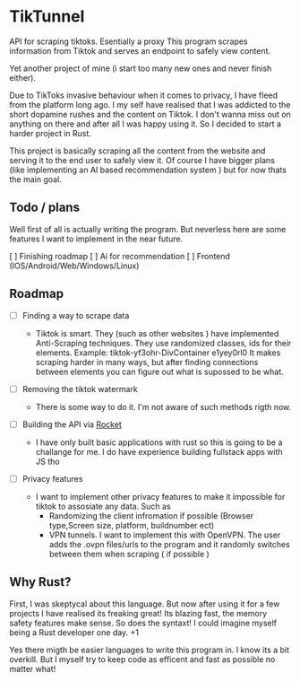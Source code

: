 # TikTunnel
 API for scraping tiktoks. Esentially a proxy
This program scrapes information from Tiktok and serves an endpoint to safely view content. 


Yet another project of mine (i start too many new ones and never finish either).

Due to TikToks invasive behaviour when it comes to privacy, I have fleed from the platform long ago. I my self have realised that I was addicted to the short dopamine rushes and the content on Tiktok. I don't wanna miss out on anything on there and after all I was happy using it. So I decided to start a harder project in Rust. 

This project is basically scraping all the content from the website and serving it to the end user to safely view it. Of course I have bigger plans (like implementing an AI based recommendation system ) but for now thats the main goal.



## Todo / plans
Well first of all is actually writing the program. But neverless here are some features I want to implement in the near future. 

[ ] Finishing roadmap
[ ] Ai for recommendation
[ ] Frontend (IOS/Android/Web/Windows/Linux)


## Roadmap 

- [ ] Finding a way to scrape data
    - Tiktok is smart. They (such as other websites ) have implemented Anti-Scraping techniques. They use randomized classes, ids for  their elements. Example: tiktok-yf3ohr-DivContainer e1yey0rl0
    It makes scraping harder in many ways, but after finding connections between elements you can figure out what is supossed to be what. 

- [ ] Removing the tiktok watermark
    - There is some way to do it. I'm not aware of such methods rigth now.

- [ ] Building the API via [Rocket](https://rocket.rs)
    - I have only built basic applications with rust so this is going to be a challange for me. I do have experience building fullstack apps with JS tho

- [ ] Privacy features
    - I want to implement other privacy features to make it impossible for tiktok to assosiate any data. 
    Such as
        - Randomizing the client infromation if possible (Browser type,Screen size, platform, buildnumber ect)
        - VPN tunnels. I want to implement this with OpenVPN. The user adds the .ovpn files/urls to the program  and it randomly switches between them when scraping ( if possible )


## Why Rust?
First, I was skeptycal about this language. But now after using it for a few projects I have realised its freaking great! Its blazing fast, the memory safety features make sense. So does the syntaxt! I could imagine myself being a Rust developer one day. +1 

Yes there migth be easier languages to write this program in. 
I know its a bit overkill. But I myself try to keep code as efficent and fast as possible no matter what!
